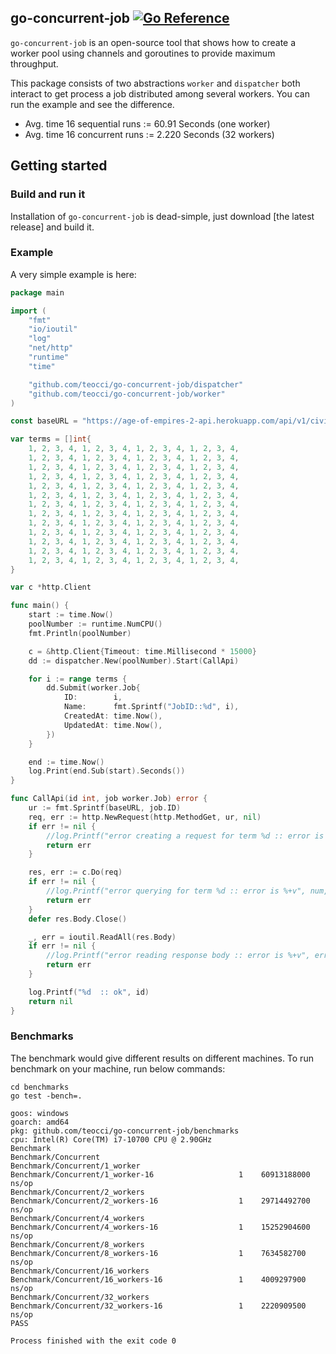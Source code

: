 ## go-concurrent-job [![Go Reference][1]][2]
`go-concurrent-job` is an open-source tool that shows how to create a worker pool using channels and goroutines to provide maximum throughput.

This package consists of two abstractions `worker` and `dispatcher` both interact to get process a job distributed among several workers. You can run the example and see the difference.

* Avg. time 16 sequential runs := 60.91 Seconds (one worker)
* Avg. time 16 concurrent runs := 2.220 Seconds (32 workers)

## Getting started
### Build and run it
Installation of `go-concurrent-job` is dead-simple, just download [the latest release] and build it.

### Example
A very simple example is here:

```go
package main

import (
	"fmt"
	"io/ioutil"
	"log"
	"net/http"
	"runtime"
	"time"

	"github.com/teocci/go-concurrent-job/dispatcher"
	"github.com/teocci/go-concurrent-job/worker"
)

const baseURL = "https://age-of-empires-2-api.herokuapp.com/api/v1/civilization/%d"

var terms = []int{
	1, 2, 3, 4, 1, 2, 3, 4, 1, 2, 3, 4, 1, 2, 3, 4,
	1, 2, 3, 4, 1, 2, 3, 4, 1, 2, 3, 4, 1, 2, 3, 4,
	1, 2, 3, 4, 1, 2, 3, 4, 1, 2, 3, 4, 1, 2, 3, 4,
	1, 2, 3, 4, 1, 2, 3, 4, 1, 2, 3, 4, 1, 2, 3, 4,
	1, 2, 3, 4, 1, 2, 3, 4, 1, 2, 3, 4, 1, 2, 3, 4,
	1, 2, 3, 4, 1, 2, 3, 4, 1, 2, 3, 4, 1, 2, 3, 4,
	1, 2, 3, 4, 1, 2, 3, 4, 1, 2, 3, 4, 1, 2, 3, 4,
	1, 2, 3, 4, 1, 2, 3, 4, 1, 2, 3, 4, 1, 2, 3, 4,
	1, 2, 3, 4, 1, 2, 3, 4, 1, 2, 3, 4, 1, 2, 3, 4,
	1, 2, 3, 4, 1, 2, 3, 4, 1, 2, 3, 4, 1, 2, 3, 4,
	1, 2, 3, 4, 1, 2, 3, 4, 1, 2, 3, 4, 1, 2, 3, 4,
	1, 2, 3, 4, 1, 2, 3, 4, 1, 2, 3, 4, 1, 2, 3, 4,
	1, 2, 3, 4, 1, 2, 3, 4, 1, 2, 3, 4, 1, 2, 3, 4,
}

var c *http.Client

func main() {
	start := time.Now()
	poolNumber := runtime.NumCPU()
	fmt.Println(poolNumber)

	c = &http.Client{Timeout: time.Millisecond * 15000}
	dd := dispatcher.New(poolNumber).Start(CallApi)

	for i := range terms {
		dd.Submit(worker.Job{
			ID:        i,
			Name:      fmt.Sprintf("JobID::%d", i),
			CreatedAt: time.Now(),
			UpdatedAt: time.Now(),
		})
	}

	end := time.Now()
	log.Print(end.Sub(start).Seconds())
}

func CallApi(id int, job worker.Job) error {
	ur := fmt.Sprintf(baseURL, job.ID)
	req, err := http.NewRequest(http.MethodGet, ur, nil)
	if err != nil {
		//log.Printf("error creating a request for term %d :: error is %+v", num, err)
		return err
	}

	res, err := c.Do(req)
	if err != nil {
		//log.Printf("error querying for term %d :: error is %+v", num, err)
		return err
	}
	defer res.Body.Close()

	_, err = ioutil.ReadAll(res.Body)
	if err != nil {
		//log.Printf("error reading response body :: error is %+v", err)
		return err
	}

	log.Printf("%d  :: ok", id)
	return nil
}
```

### Benchmarks
The benchmark would give different results on different machines. To run benchmark on your machine, run below commands:

```shell
cd benchmarks
go test -bench=.
```

```shell
goos: windows
goarch: amd64
pkg: github.com/teocci/go-concurrent-job/benchmarks
cpu: Intel(R) Core(TM) i7-10700 CPU @ 2.90GHz
Benchmark
Benchmark/Concurrent
Benchmark/Concurrent/1_worker
Benchmark/Concurrent/1_worker-16         	       1	60913188000 ns/op
Benchmark/Concurrent/2_workers
Benchmark/Concurrent/2_workers-16        	       1	29714492700 ns/op
Benchmark/Concurrent/4_workers
Benchmark/Concurrent/4_workers-16        	       1	15252904600 ns/op
Benchmark/Concurrent/8_workers
Benchmark/Concurrent/8_workers-16        	       1	7634582700 ns/op
Benchmark/Concurrent/16_workers
Benchmark/Concurrent/16_workers-16       	       1	4009297900 ns/op
Benchmark/Concurrent/32_workers
Benchmark/Concurrent/32_workers-16       	       1	2220909500 ns/op
PASS

Process finished with the exit code 0
```

[1]: https://pkg.go.dev/badge/github.com/teocci/go-concurrent-job.svg
[2]: https://pkg.go.dev/github.com/teocci/go-concurrent-job
[3]: https://github.com/teocci/go-concurrent-job/releases/tag/v1.0.0